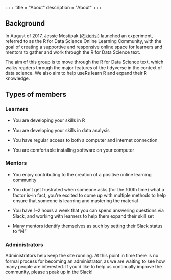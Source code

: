 +++
title = "About"
description = "About"
+++

## Background

In August of 2017, Jessie Mostipak ([@kierisi](https://twitter.com/kierisi)) launched an experiment, referred to as the R for Data Science Online Learning Community, with the goal of creating a supportive and responsive online space for learners and mentors to gather and work through the R for Data Science text.

The aim of this group is to move through the R for Data Science text, which walks readers through the major features of the tidyverse in the context of data science. We also aim to help useRs learn R and expand their R knowledge.

## Types of members

### Learners

- You are developing your skills in R

- You are developing your skills in data analysis

- You have regular access to both a computer and internet connection

- You are comfortable installing software on your computer

### Mentors

- You enjoy contributing to the creation of a positive online learning community

- You don’t get frustrated when someone asks (for the 100th time) what a factor is–in fact, you’re excited to come up with multiple methods to help ensure that someone is learning and mastering the material

- You have 1–2 hours a week that you can spend answering questions via Slack, and working with learners to help them expand their skill set

- Many mentors identify themselves as such by setting their Slack status to “M”

### Administrators

Administrators help keep the site running. At this point in time there is no formal process for becoming an administrator, as we are waiting to see how many people are interested. If you'd like to help us continually improve the community, please speak up in the Slack!

